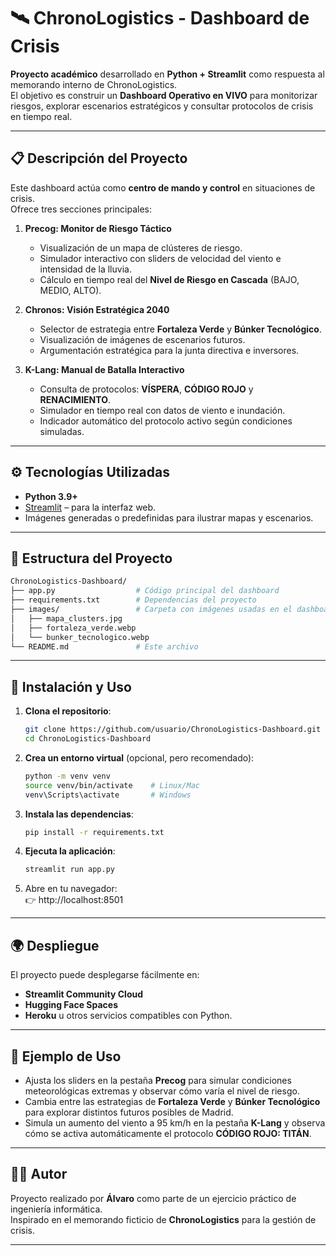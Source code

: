 # 🛰️ ChronoLogistics - Dashboard de Crisis

**Proyecto académico** desarrollado en **Python + Streamlit** como respuesta al memorando interno de ChronoLogistics.  
El objetivo es construir un **Dashboard Operativo en VIVO** para monitorizar riesgos, explorar escenarios estratégicos y consultar protocolos de crisis en tiempo real.  

---

## 📋 Descripción del Proyecto

Este dashboard actúa como **centro de mando y control** en situaciones de crisis.  
Ofrece tres secciones principales:

1. **Precog: Monitor de Riesgo Táctico**  
   - Visualización de un mapa de clústeres de riesgo.  
   - Simulador interactivo con sliders de velocidad del viento e intensidad de la lluvia.  
   - Cálculo en tiempo real del **Nivel de Riesgo en Cascada** (BAJO, MEDIO, ALTO).

2. **Chronos: Visión Estratégica 2040**  
   - Selector de estrategia entre **Fortaleza Verde** y **Búnker Tecnológico**.  
   - Visualización de imágenes de escenarios futuros.  
   - Argumentación estratégica para la junta directiva e inversores.

3. **K-Lang: Manual de Batalla Interactivo**  
   - Consulta de protocolos: **VÍSPERA**, **CÓDIGO ROJO** y **RENACIMIENTO**.  
   - Simulador en tiempo real con datos de viento e inundación.  
   - Indicador automático del protocolo activo según condiciones simuladas.

---

## ⚙️ Tecnologías Utilizadas

- **Python 3.9+**
- [Streamlit](https://streamlit.io) – para la interfaz web.
- Imágenes generadas o predefinidas para ilustrar mapas y escenarios.

---

## 📂 Estructura del Proyecto

```bash
ChronoLogistics-Dashboard/
├── app.py                  # Código principal del dashboard
├── requirements.txt        # Dependencias del proyecto
├── images/                 # Carpeta con imágenes usadas en el dashboard
│   ├── mapa_clusters.jpg
│   ├── fortaleza_verde.webp
│   └── bunker_tecnologico.webp
└── README.md               # Este archivo
```

---

## 🚀 Instalación y Uso

1. **Clona el repositorio**:
   ```bash
   git clone https://github.com/usuario/ChronoLogistics-Dashboard.git
   cd ChronoLogistics-Dashboard
   ```

2. **Crea un entorno virtual** (opcional, pero recomendado):
   ```bash
   python -m venv venv
   source venv/bin/activate    # Linux/Mac
   venv\Scripts\activate       # Windows
   ```

3. **Instala las dependencias**:
   ```bash
   pip install -r requirements.txt
   ```

4. **Ejecuta la aplicación**:
   ```bash
   streamlit run app.py
   ```

5. Abre en tu navegador:  
   👉 http://localhost:8501

---

## 🌍 Despliegue

El proyecto puede desplegarse fácilmente en:

- **Streamlit Community Cloud**
- **Hugging Face Spaces**
- **Heroku** u otros servicios compatibles con Python.

---

## 📖 Ejemplo de Uso

- Ajusta los sliders en la pestaña **Precog** para simular condiciones meteorológicas extremas y observar cómo varía el nivel de riesgo.
- Cambia entre las estrategias de **Fortaleza Verde** y **Búnker Tecnológico** para explorar distintos futuros posibles de Madrid.
- Simula un aumento del viento a 95 km/h en la pestaña **K-Lang** y observa cómo se activa automáticamente el protocolo **CÓDIGO ROJO: TITÁN**.

---

## 🧑‍💻 Autor

Proyecto realizado por **Álvaro** como parte de un ejercicio práctico de ingeniería informática.  
Inspirado en el memorando ficticio de **ChronoLogistics** para la gestión de crisis.

---
